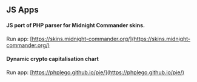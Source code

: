 ## JS Apps

#### JS port of PHP parser for Midnight Commander skins. 

Run app: [https://skins.midnight-commander.org/](https://skins.midnight-commander.org/)


#### Dynamic crypto capitalisation chart

Run app: [https://phplego.github.io/pie/](https://phplego.github.io/pie/)
